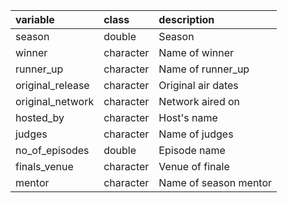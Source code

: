 |variable         |class     |description      |
|:----------------|:---------|:----------------|
|season           |double    |Season           |
|winner           |character |Name of winner           |
|runner_up        |character |Name of runner_up        |
|original_release |character |Original air dates |
|original_network |character |Network aired on |
|hosted_by        |character |Host's name        |
|judges           |character |Name of judges           |
|no_of_episodes   |double    |Episode name   |
|finals_venue     |character |Venue of finale     |
|mentor           |character |Name of season mentor           |
